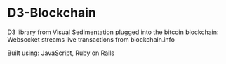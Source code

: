 D3-Blockchain
=============
D3 library from Visual Sedimentation plugged into the bitcoin blockchain:
Websocket streams live transactions from blockchain.info

Built using: JavaScript, Ruby on Rails
